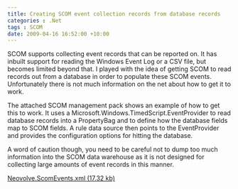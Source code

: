 ```yaml
---
title: Creating SCOM event collection records from database records
categories : .Net
tags : SCOM
date: 2009-04-16 16:52:00 +10:00
---
```


SCOM supports collecting event records that can be reported on. It has inbuilt support for reading the Windows Event Log or a CSV file, but becomes limited beyond that. I played with the idea of getting SCOM to read records out from a database in order to populate these SCOM events. Unfortunately there is not much information on the net about how to get it to work.

The attached SCOM management pack shows an example of how to get this to work. It uses a Microsoft.Windows.TimedScript.EventProvider to read database records into a PropertyBag and to define how the database fields map to SCOM fields. A rule data source then points to the EventProvider and provides the configuration options for hitting the database.

A word of caution though, you need to be careful not to dump too much information into the SCOM data warehouse as it is not designed for collecting large amounts of event records in this manner.

[Neovolve.ScomEvents.xml (17.32 kb)][0]

[0]: /files/2009%2f4%2fNeovolve.ScomEvents.xml

